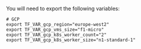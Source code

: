 You will need to export the following variables:
~~~
# GCP
export TF_VAR_gcp_region="europe-west2"
export TF_VAR_gcp_vms_size="f1-micro"
export TF_VAR_gcp_k8s_worker_count="2"
export TF_VAR_gcp_k8s_worker_size="n1-standard-1"
~~~